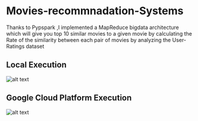 # Movies-recommnadation-Systems
Thanks to Pypspark ,I implemented a MapReduce bigdata architecture which will give you top 10 similar movies to a given movie by calculating the Rate of the similarity between each pair of movies by analyzing the User-Ratings dataset

## Local Execution 
![alt text](https://github.com/metidjisidahmed/Movies-recommnadation-Systems/blob/main/Demo%20pyspark%20local%20machine.png "Local execution demo ")


## Google Cloud Platform Execution
![alt text](https://github.com/metidjisidahmed/Movies-recommnadation-Systems/blob/main/demo%20pyspark%20gcp%20.png "Local execution demo ")
